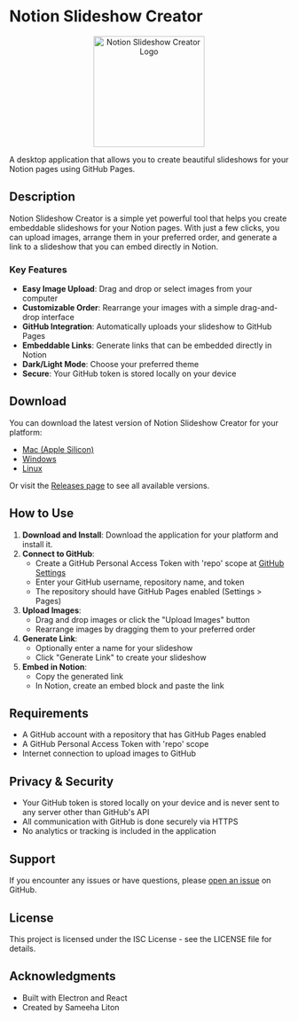 # Notion Slideshow Creator

<div align="center">
  <img src="build/icons/icon.png" alt="Notion Slideshow Creator Logo" width="200">
</div>

A desktop application that allows you to create beautiful slideshows for your Notion pages using GitHub Pages.

## Description

Notion Slideshow Creator is a simple yet powerful tool that helps you create embeddable slideshows for your Notion pages. With just a few clicks, you can upload images, arrange them in your preferred order, and generate a link to a slideshow that you can embed directly in Notion.

### Key Features

- **Easy Image Upload**: Drag and drop or select images from your computer
- **Customizable Order**: Rearrange your images with a simple drag-and-drop interface
- **GitHub Integration**: Automatically uploads your slideshow to GitHub Pages
- **Embeddable Links**: Generate links that can be embedded directly in Notion
- **Dark/Light Mode**: Choose your preferred theme
- **Secure**: Your GitHub token is stored locally on your device

## Download

You can download the latest version of Notion Slideshow Creator for your platform:

- [Mac (Apple Silicon)](https://github.com/sameehaliton/notion-slideshow-creator/releases/latest/download/Notion.Slideshow.Creator-0.1.0-arm64-mac.zip)
- [Windows](https://github.com/sameehaliton/notion-slideshow-creator/releases/latest/download/Notion.Slideshow.Creator-Setup-0.1.0.exe)
- [Linux](https://github.com/sameehaliton/notion-slideshow-creator/releases/latest/download/Notion.Slideshow.Creator-0.1.0.AppImage)

Or visit the [Releases page](https://github.com/sameehaliton/notion-slideshow-creator/releases) to see all available versions.

## How to Use

1. **Download and Install**: Download the application for your platform and install it.
2. **Connect to GitHub**:
   - Create a GitHub Personal Access Token with 'repo' scope at [GitHub Settings](https://github.com/settings/tokens)
   - Enter your GitHub username, repository name, and token
   - The repository should have GitHub Pages enabled (Settings > Pages)
3. **Upload Images**:
   - Drag and drop images or click the "Upload Images" button
   - Rearrange images by dragging them to your preferred order
4. **Generate Link**:
   - Optionally enter a name for your slideshow
   - Click "Generate Link" to create your slideshow
5. **Embed in Notion**:
   - Copy the generated link
   - In Notion, create an embed block and paste the link

## Requirements

- A GitHub account with a repository that has GitHub Pages enabled
- A GitHub Personal Access Token with 'repo' scope
- Internet connection to upload images to GitHub

## Privacy & Security

- Your GitHub token is stored locally on your device and is never sent to any server other than GitHub's API
- All communication with GitHub is done securely via HTTPS
- No analytics or tracking is included in the application

## Support

If you encounter any issues or have questions, please [open an issue](https://github.com/sameehaliton/notion-slideshow-creator/issues) on GitHub.

## License

This project is licensed under the ISC License - see the LICENSE file for details.

## Acknowledgments

- Built with Electron and React
- Created by Sameeha Liton
